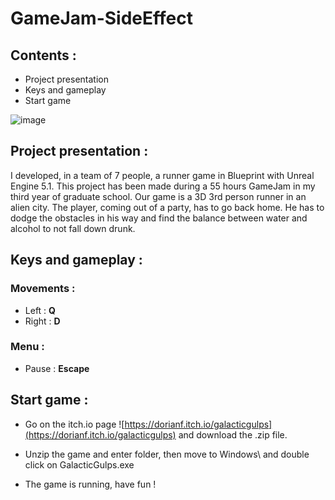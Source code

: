 # GameJam-SideEffect

## Contents :

- Project presentation
- Keys and gameplay
- Start game

![image](https://user-images.githubusercontent.com/71253089/233773406-5a9fc491-6b85-479b-b049-96d2c46982e2.png)

## Project presentation :

I developed, in a team of 7 people, a runner game in Blueprint with Unreal Engine 5.1. This project has been made during a 55 hours GameJam in my third year of graduate school.
Our game is a 3D 3rd person runner in an alien city.
The player, coming out of a party, has to go back home. He has to dodge the obstacles in his way and find the balance between water and alcohol to not fall down drunk.

## Keys and gameplay :

### Movements :
  - Left : **Q**
  - Right : **D**
  
### Menu :
  - Pause : **Escape**

## Start game :

- Go on the itch.io page ![https://dorianf.itch.io/galacticgulps](https://dorianf.itch.io/galacticgulps) and download the .zip file.

- Unzip the game and enter folder, then move to Windows\ and double click on GalacticGulps.exe

- The game is running, have fun !
